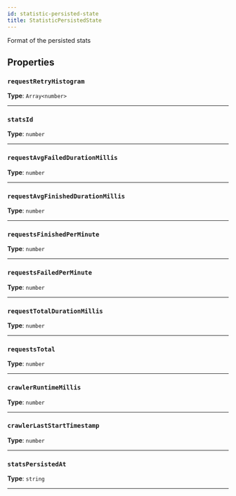 ```yaml
---
id: statistic-persisted-state
title: StatisticPersistedState
---
```


<a name="statisticpersistedstate"></a>

Format of the persisted stats

## Properties

### `requestRetryHistogram`

**Type**: `Array<number>`

---

### `statsId`

**Type**: `number`

---

### `requestAvgFailedDurationMillis`

**Type**: `number`

---

### `requestAvgFinishedDurationMillis`

**Type**: `number`

---

### `requestsFinishedPerMinute`

**Type**: `number`

---

### `requestsFailedPerMinute`

**Type**: `number`

---

### `requestTotalDurationMillis`

**Type**: `number`

---

### `requestsTotal`

**Type**: `number`

---

### `crawlerRuntimeMillis`

**Type**: `number`

---

### `crawlerLastStartTimestamp`

**Type**: `number`

---

### `statsPersistedAt`

**Type**: `string`

---
